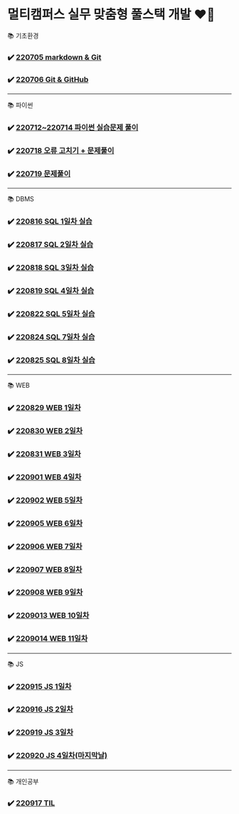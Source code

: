 # 멀티캠퍼스 실무 맞춤형 풀스택 개발 ❤️‍🔥


📚 기초환경
### ✔️ [220705 markdown & Git](https://github.com/yangu1455/TIL/tree/master/220705%20markdown%20%26%20git)
### ✔️ [220706 Git & GitHub](https://github.com/yangu1455/TIL/tree/master/220706%20git%20%26%20github)
-----
📚 파이썬
### ✔️ [220712~220714 파이썬 실습문제 풀이](https://github.com/yangu1455/TIL/tree/master/220712~220714%20%ED%8C%8C%EC%9D%B4%EC%8D%AC%20%EC%8B%A4%EC%8A%B5%EB%AC%B8%EC%A0%9C%20%ED%92%80%EC%9D%B4)
### ✔️ [220718 오류 고치기 + 문제풀이](https://github.com/yangu1455/TIL/tree/master/220718%20%EC%98%A4%EB%A5%98%20%EA%B3%A0%EC%B9%98%EA%B8%B0%20%2B%20%EB%AC%B8%EC%A0%9C%ED%92%80%EC%9D%B4)
### ✔️ [220719 문제풀이](https://github.com/yangu1455/TIL/tree/master/220719%20%EB%AC%B8%EC%A0%9C%ED%92%80%EC%9D%B4)
-----
📚 DBMS
### ✔️ [220816 SQL 1일차 실습](https://github.com/yangu1455/TIL/tree/master/220816%20SQL%201%EC%9D%BC%EC%B0%A8%20%EC%8B%A4%EC%8A%B5)
### ✔️ [220817 SQL 2일차 실습](https://github.com/yangu1455/TIL/tree/master/220817%20SQL%202%EC%9D%BC%EC%B0%A8%20%EC%8B%A4%EC%8A%B5)
### ✔️ [220818 SQL 3일차 실습](https://github.com/yangu1455/TIL/tree/master/220818%20SQL%203%EC%9D%BC%EC%B0%A8%20%EC%8B%A4%EC%8A%B5)
### ✔️ [220819 SQL 4일차 실습](https://github.com/yangu1455/TIL/tree/master/220819%20SQL%204%EC%9D%BC%EC%B0%A8%20%EC%8B%A4%EC%8A%B5)
### ✔️ [220822 SQL 5일차 실습](https://github.com/yangu1455/TIL/tree/master/220822%20SQL%205%EC%9D%BC%EC%B0%A8%20%EC%8B%A4%EC%8A%B5)
### ✔️ [220824 SQL 7일차 실습](https://github.com/yangu1455/TIL/tree/master/220824%20SQL%207%EC%9D%BC%EC%B0%A8%20%EC%8B%A4%EC%8A%B5)
### ✔️ [220825 SQL 8일차 실습](https://github.com/yangu1455/TIL/tree/master/220825%20SQL%208%EC%9D%BC%EC%B0%A8%20%EC%8B%A4%EC%8A%B5)
-----
📚 WEB
### ✔️ [220829 WEB 1일차](https://github.com/yangu1455/TIL/tree/master/220829%20WEB%201%EC%9D%BC%EC%B0%A8)
### ✔️ [220830 WEB 2일차](https://github.com/yangu1455/TIL/tree/master/220830%20WEB%202%EC%9D%BC%EC%B0%A8)
### ✔️ [220831 WEB 3일차](https://github.com/yangu1455/TIL/tree/master/220831%20WEB%203%EC%9D%BC%EC%B0%A8)
### ✔️ [220901 WEB 4일차](https://github.com/yangu1455/TIL/tree/master/220901%20WEB%204%EC%9D%BC%EC%B0%A8)
### ✔️ [220902 WEB 5일차](https://github.com/yangu1455/TIL/tree/master/220902%20WEB%205%EC%9D%BC%EC%B0%A8)
### ✔️ [220905 WEB 6일차](https://github.com/yangu1455/TIL/tree/master/220905%20WEB%206%EC%9D%BC%EC%B0%A8)
### ✔️ [220906 WEB 7일차](https://github.com/yangu1455/TIL/tree/master/220906%20WEB%207%EC%9D%BC%EC%B0%A8)
### ✔️ [220907 WEB 8일차](https://github.com/yangu1455/TIL/tree/master/220907%20WEB%208%EC%9D%BC%EC%B0%A8)
### ✔️ [220908 WEB 9일차](https://github.com/yangu1455/TIL/tree/master/220908%20WEB%209%EC%9D%BC%EC%B0%A8)
### ✔️ [2209013 WEB 10일차](https://github.com/yangu1455/TIL/tree/master/220913%20WEB%2010%EC%9D%BC%EC%B0%A8)
### ✔️ [2209014 WEB 11일차](https://github.com/yangu1455/TIL/tree/master/220914%20WEB%2011%EC%9D%BC%EC%B0%A8)
-----
📚 JS
### ✔️ [220915 JS 1일차](https://github.com/yangu1455/TIL/tree/master/220915%20JS%201%EC%9D%BC%EC%B0%A8)
### ✔️ [220916 JS 2일차](https://github.com/yangu1455/TIL/tree/master/220916%20JS%202%EC%9D%BC%EC%B0%A8)
### ✔️ [220919 JS 3일차](https://github.com/yangu1455/TIL/tree/master/220919%20JS%203%EC%9D%BC%EC%B0%A8)
### ✔️ [220920 JS 4일차(마지막날)](https://github.com/yangu1455/TIL/tree/master/220921%20JS%20%EB%A7%88%EC%A7%80%EB%A7%89%EB%82%A0)
-----
📚 개인공부
### ✔️ [220917 TIL](https://github.com/yangu1455/TIL/tree/master/220917%20%EA%B0%9C%EC%9D%B8%EA%B3%B5%EB%B6%80)
